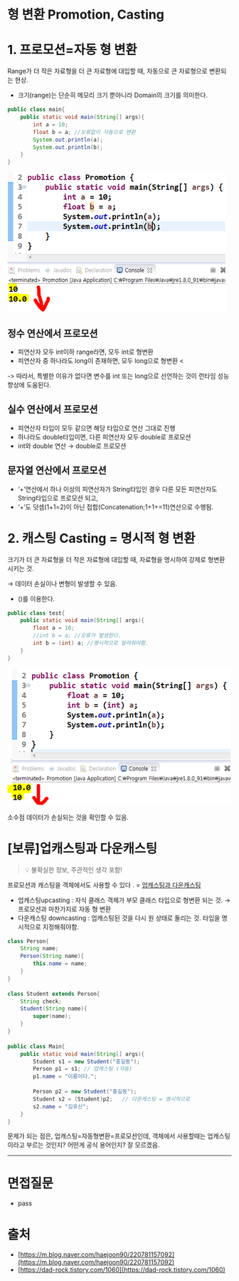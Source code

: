# 형 변환 Promotion, Casting

# 1. 프로모션=자동 형 변환

Range가 더 작은 자료형을 더 큰 자료형에 대입할 때, 자동으로 큰 자료형으로 변환되는 현상.

- 크기(range)는 단순히 메모리 크기 뿐아니라 Domain의 크기를 의미한다.

```java
public class main{
	public static void main(String[] args){
		int a = 10;
		float b = a; //오류없이 자동으로 변환
		System.out.println(a);
		System.out.println(b);
	}
}
```

![프로모션1.png](./image/promotion1.png)

## 정수 연산에서 프로모션

- 피연산자 모두 int이하 range라면, 모두 int로 형변환 
- 피연산자 중 하나라도 long이 존재하면, 모두 long으로 형변환 <

-> 따라서, 특별한 이유가 없다면 변수를 int 또는 long으로 선언하는 것이 런타임 성능 향상에 도움된다.

## 실수 연산에서 프로모션

- 피연산자 타입이 모두 같으면 해당 타입으로 연산 그대로 진행
- 하나라도 double타입이면, 다른 피연산자 모두 double로 프로모션
- int와 double 연산 → double로 프로모션

## 문자열 연산에서 프로모션

- ‘+’연산에서 하나 이상의 피연산자가 String타입인 경우 다른 모든 피연산자도 String타입으로 프로모션 되고,
- ‘+’도 덧셈(1+1=2)이 아닌 접합(Concatenation;1+1+=11)연산으로 수행됨.

# 2. 캐스팅 Casting = 명시적 형 변환

크기가 더 큰 자료형을 더 작은 자료형에 대입할 때, 자료형을 명시하여 강제로 형변환 시키는 것.

→ 데이터 손실이나 변형이 발생할 수 있음.

- ()를 이용한다.

```java
public class test{
	public static void main(String[] args){
		float a = 10;
		//int b = a; //오류가 발생한다.
		int b = (int) a; //명시적으로 알려줘야함.
	}
}
```

![casting.png](./image/casting.png)

소수점 데이터가 손실되는 것을 확인할 수 있음.

# [보류]업캐스팅과 다운캐스팅

>
>💡 불확실한 정보, 주관적인 생각 포함!
>

프로모션과 캐스팅을 객체에서도 사용할 수 있다 . = [업캐스팅과 다운캐스팅](https://github.com/psyStudy/CS_study/blob/main/Java/%EC%B6%94%EC%83%81%20%ED%81%B4%EB%9E%98%EC%8A%A4%EC%99%80%20%EC%9D%B8%ED%84%B0%ED%8E%98%EC%9D%B4%EC%8A%A4.md)

- 업캐스팅upcasting : 자식 클래스 객체가 부모 클래스 타입으로 형변환 되는 것. → 프로모션과 마찬가지로 자동 형 변환
- 다운캐스팅 downcasting : 업캐스팅된 것을 다시 원 상태로 돌리는 것. 타입을 명시적으로 지정해줘야함.

```java
class Person{
	String name;
	Person(String name){
		this.name = name;
	}
}

class Student extends Person{
	String check;
	Student(String name){
		super(name);
	}
}

public class Main{
	public static void main(String[] args){
		Student s1 = new Student("홍길동");
		Person p1 = s1;	// 업캐스팅 (자동)
		p1.name = "이름이다.";

		Person p2 = new Student("홍길동");
		Student s2 = (Student)p2;	// 다운캐스팅 = 명시적으로
		s2.name = "김유신";
	}
}
```

문제가 되는 점은, 업캐스팅=자동형변환=프로모션인데, 객체에서 사용할때는 업캐스팅이라고 부르는 것인지? 어떤게 공식 용어인지? 잘 모르겠음.

---

# 면접질문

- pass

# 출처

- [https://m.blog.naver.com/haejoon90/220781157092](https://m.blog.naver.com/haejoon90/220781157092)
- [https://dad-rock.tistory.com/1060](https://dad-rock.tistory.com/1060)
